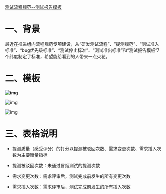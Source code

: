 [测试流程规范--测试报告模板](https://www.cnblogs.com/ailiailan/p/13427117.html)

# 一、背景

最近在推进组内流程规范专项建设，从“研发测试流程”、“提测规范”、“测试准入标准”、“bug优先级标准”、“测试停止标准”、“测试准出标准”和“测试报告模板”7个纬度制定了标准，希望能给看到的人带来一点火花。

# 二、模板

**![img](https://img2020.cnblogs.com/blog/907091/202011/907091-20201102161520891-1261990514.png)**

![img](https://img2020.cnblogs.com/blog/907091/202011/907091-20201102161558515-770274670.png)

![img](https://img2020.cnblogs.com/blog/907091/202011/907091-20201102161736125-1800375651.png)

 

# 三、表格说明

- 提测质量（感受评分）的打分以提测被驳回次数、需求变更次数、需求插入次数为主要衡量指标

- 提测被驳回次数：未通过冒烟测试的提测次数

- 需求变更次数：需求评审后，测试完成前发生的所有变更次数

- 需求插入次数：需求评审后，测试完成前发生的所有插入次数